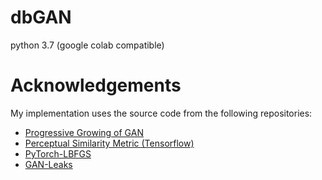 # dbGAN

python 3.7 (google colab compatible)
 
# Acknowledgements
My implementation uses the source code from the following repositories:
- [Progressive Growing of GAN](https://github.com/tkarras/progressive_growing_of_gans)
- [Perceptual Similarity Metric (Tensorflow)](https://github.com/alexlee-gk/lpips-tensorflow)
- [PyTorch-LBFGS](https://github.com/hjmshi/PyTorch-LBFGS#pytorch-lbfgs-a-pytorch-implementation-of-l-bfgs)
- [GAN-Leaks](https://github.com/DingfanChen/GAN-Leaks)